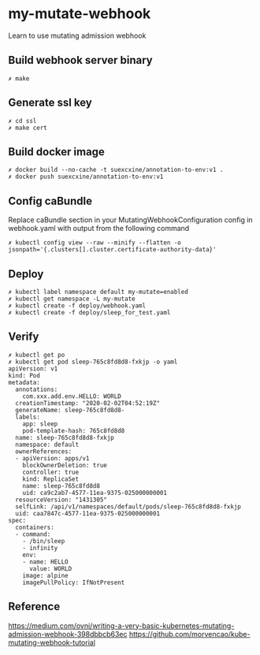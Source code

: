 # my-mutate-webhook
Learn to use mutating admission webhook

## Build webhook server binary
```
✗ make
```

## Generate ssl key
```
✗ cd ssl
✗ make cert
```

## Build docker image
```
✗ docker build --no-cache -t suexcxine/annotation-to-env:v1 .
✗ docker push suexcxine/annotation-to-env:v1
```

## Config caBundle
Replace caBundle section in your MutatingWebhookConfiguration config in webhook.yaml with output from the following command
```
✗ kubectl config view --raw --minify --flatten -o jsonpath='{.clusters[].cluster.certificate-authority-data}'
```

## Deploy
```
✗ kubectl label namespace default my-mutate=enabled
✗ kubectl get namespace -L my-mutate
✗ kubectl create -f deploy/webhook.yaml
✗ kubectl create -f deploy/sleep_for_test.yaml
```

## Verify
```
✗ kubectl get po
✗ kubectl get pod sleep-765c8fd8d8-fxkjp -o yaml
apiVersion: v1
kind: Pod
metadata:
  annotations:
    com.xxx.add.env.HELLO: WORLD
  creationTimestamp: "2020-02-02T04:52:19Z"
  generateName: sleep-765c8fd8d8-
  labels:
    app: sleep
    pod-template-hash: 765c8fd8d8
  name: sleep-765c8fd8d8-fxkjp
  namespace: default
  ownerReferences:
  - apiVersion: apps/v1
    blockOwnerDeletion: true
    controller: true
    kind: ReplicaSet
    name: sleep-765c8fd8d8
    uid: ca9c2ab7-4577-11ea-9375-025000000001
  resourceVersion: "1431305"
  selfLink: /api/v1/namespaces/default/pods/sleep-765c8fd8d8-fxkjp
  uid: caa7847c-4577-11ea-9375-025000000001
spec:
  containers:
  - command:
    - /bin/sleep
    - infinity
    env:
    - name: HELLO
      value: WORLD
    image: alpine
    imagePullPolicy: IfNotPresent
```

## Reference
https://medium.com/ovni/writing-a-very-basic-kubernetes-mutating-admission-webhook-398dbbcb63ec
https://github.com/morvencao/kube-mutating-webhook-tutorial

